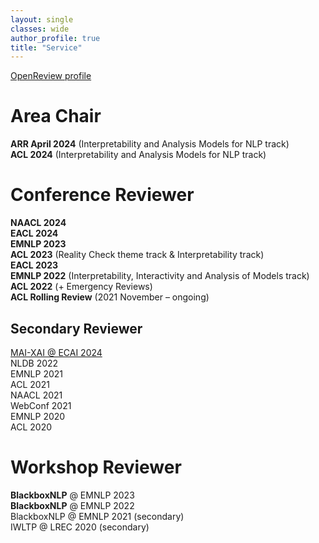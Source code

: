 ```yaml
---
layout: single
classes: wide
author_profile: true
title: "Service"
---
```


[OpenReview profile](https://openreview.net/profile?id=~Nils_Feldhus1)  


# Area Chair
**ARR April 2024** (Interpretability and Analysis Models for NLP track)  
**ACL 2024** (Interpretability and Analysis Models for NLP track)  


# Conference Reviewer
**NAACL 2024**  
**EACL 2024**  
**EMNLP 2023**  
**ACL 2023** (Reality Check theme track & Interpretability track)  
**EACL 2023**  
**EMNLP 2022** (Interpretability, Interactivity and Analysis of Models track)  
**ACL 2022** (+ Emergency Reviews)  
**ACL Rolling Review** (2021 November – ongoing)  

## Secondary Reviewer
[MAI-XAI @ ECAI 2024](https://sites.google.com/view/mai-xai24/home)  
NLDB 2022  
EMNLP 2021  
ACL 2021  
NAACL 2021  
WebConf 2021  
EMNLP 2020  
ACL 2020  

# Workshop Reviewer
**BlackboxNLP** @ EMNLP 2023  
**BlackboxNLP** @ EMNLP 2022  
BlackboxNLP @ EMNLP 2021 (secondary)  
IWLTP @ LREC 2020 (secondary)  
